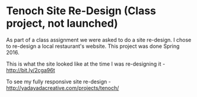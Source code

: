 # Tenoch Site Re-Design (Class project, not launched)

As part of a class assignment we were asked to do a site re-design. I chose to re-design a local restaurant's website. This project was done Spring 2016.

This is what the site looked like at the time I was re-designing it - http://bit.ly/2cga96t

To see my fully responsive site re-design - http://yadayadacreative.com/projects/tenoch/
